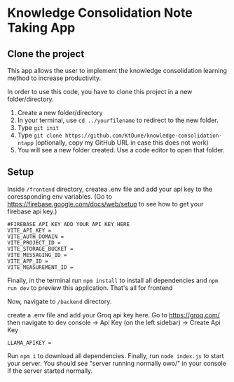 # Knowledge Consolidation Note Taking App

## Clone the project

This app allows the user to implement the knowledge consolidation learning method to increase productivity.

In order to use this code, you have to clone this project in a new folder/directory.

1. Create a new folder/directory
2. In your terminal, use `cd ../yourfilename` to redirect to the new folder.
3. Type `git init`
4. Type `git clone https://github.com/KtDune/knowledge-consolidation-ntapp` (optionally, copy my GitHub URL in case this does not work)
5. You will see a new folder created. Use a code editor to open that folder.

## Setup
Inside `/frontend` directory, createa .env file and add your api key to the coressponding env variables. (Go to https://firebase.google.com/docs/web/setup to see how to get your firebase api key.)

```
#FIREBASE API KEY ADD YOUR API KEY HERE
VITE_API_KEY = 
VITE_AUTH_DOMAIN = 
VITE_PROJECT_ID =  
VITE_STORAGE_BUCKET = 
VITE_MESSAGING_ID = 
VITE_APP_ID = 
VITE_MEASUREMENT_ID = 

```
Finally, in the terminal run `npm install` to install all dependencies and `npm run dev` to preview this application. That's all for frontend

Now, navigate to `/backend` directory.

create a .env file and add your Groq api key here. Go to https://groq.com/ then navigate to dev console -> Api Key (on the left sidebar) -> Create Api Key

```
LLAMA_APIKEY = 
```

Run `npm i` to download all dependencies. Finally, run `node index.js` to start your server.
You should see "server running normally owo/" in your console if the server started normally.

